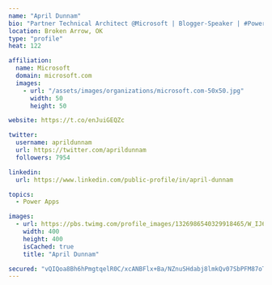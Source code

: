 ```yaml
---
name: "April Dunnam"
bio: "Partner Technical Architect @Microsoft | Blogger-Speaker | #PowerApps, #PowerAutomate, #Office365, #SharePoint | #WIT | #Karaoke Queen"
location: Broken Arrow, OK
type: "profile"
heat: 122

affiliation:
  name: Microsoft
  domain: microsoft.com
  images:
    - url: "/assets/images/organizations/microsoft.com-50x50.jpg"
      width: 50
      height: 50

website: https://t.co/enJuiGEQZc

twitter:
  username: aprildunnam
  url: https://twitter.com/aprildunnam
  followers: 7954

linkedin:
  url: https://www.linkedin.com/public-profile/in/april-dunnam

topics:
  - Power Apps

images:
  - url: https://pbs.twimg.com/profile_images/1326986540329918465/W_IJ6Ih2_400x400.jpg
    width: 400
    height: 400
    isCached: true
    title: "April Dunnam"

secured: "vQIQoa8Bh6hPmgtqelR0C/xcANBFlx+Ba/NZnuSHdabj8lmkQv07SbPFM87oTjBFlVm5eUz2R9OAPcxSjFSoUW+jFwUkovy9kE7sypqjlVMaICOvFAlV9bgEwJBuEMBvPWxfvQxMnY/Y6W9Wu1kMQH0gaO5cEDL85lT4UASOQ/n1N60TQaX3O6JHUNbyVs8w74UlEJyakWbJ0HWsbESxLZ6wPCzVYELDkyvoxYpDqDKj2XkmCcgWQEMp9a9PRfCFqodAALDTxODrIIYRtu1RP0renbfGe4g9C4/8+1xAxTlwJLJqenfhgdpmlCbuR2GClfifbmOh3LqUIV/VzMxOvlvRNPGCSn5bq5yNPLn6o3mwTra5fW5WwgwQXtaEaLDjvlJ7Zq49Dr2KL5ZdPCDnA08PmvLgy616woeBIjcjfnM=;m55QAmqO22R0TrbAhVZGTw=="
---
```


